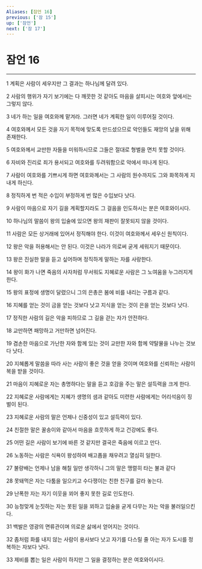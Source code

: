 ```yaml
---
Aliases: [잠언 16]
previous: ['잠 15']
up: ['잠언']
next: ['잠 17']
---
```

# 잠언 16

***


1 계획은 사람이 세우지만 그 결과는 하나님께 달려 있다. 

2 사람의 행위가 자기 보기에는 다 깨끗한 것 같아도 마음을 살피시는 여호와 앞에서는 그렇지 않다. 

3 네가 하는 일을 여호와께 맡겨라. 그러면 네가 계획한 일이 이루어질 것이다. 

4 여호와께서 모든 것을 자기 목적에 맞도록 만드셨으므로 악인들도 재앙의 날을 위해 존재한다. 

5 여호와께서 교만한 자들을 미워하시므로 그들은 절대로 형벌을 면치 못할 것이다. 

6 자비와 진리로 죄가 용서되고 여호와를 두려워함으로 악에서 떠나게 된다. 

7 사람이 여호와를 기쁘시게 하면 여호와께서는 그 사람의 원수까지도 그와 화목하게 지내게 하신다. 

8 정직하게 번 적은 수입이 부정하게 번 많은 수입보다 낫다. 

9 사람이 마음으로 자기 길을 계획할지라도 그 걸음을 인도하시는 분은 여호와이시다. 

10 하나님의 말씀이 왕의 입술에 있으면 왕의 재판이 잘못되지 않을 것이다. 

11 사람은 모든 상거래에 있어서 정직해야 한다. 이것이 여호와께서 세우신 원칙이다. 

12 왕은 악을 허용해서는 안 된다. 이것은 나라가 의로써 굳게 세워지기 때문이다. 

13 왕은 진실한 말을 듣고 싶어하며 정직하게 말하는 자를 사랑한다. 

14 왕이 화가 나면 죽음의 사자처럼 무서워도 지혜로운 사람은 그 노여움을 누그러지게 한다. 

15 왕의 표정에 생명이 달렸으니 그의 은총은 봄에 비를 내리는 구름과 같다. 

16 지혜를 얻는 것이 금을 얻는 것보다 낫고 지식을 얻는 것이 은을 얻는 것보다 낫다. 

17 정직한 사람의 길은 악을 피하므로 그 길을 걷는 자가 안전하다. 

18 교만하면 패망하고 거만하면 넘어진다. 

19 겸손한 마음으로 가난한 자와 함께 있는 것이 교만한 자와 함께 약탈물을 나누는 것보다 낫다. 

20 지혜롭게 말씀을 따라 사는 사람이 좋은 것을 얻을 것이며 여호와를 신뢰하는 사람이 복을 받을 것이다. 

21 마음이 지혜로운 자는 총명하다는 말을 듣고 호감을 주는 말은 설득력을 크게 한다. 

22 지혜로운 사람에게는 지혜가 생명의 샘과 같아도 미련한 사람에게는 어리석음이 징벌이 된다. 

23 지혜로운 사람의 말은 언제나 신중성이 있고 설득력이 있다. 

24 친절한 말은 꿀송이와 같아서 마음을 흐뭇하게 하고 건강에도 좋다. 

25 어떤 길은 사람이 보기에 바른 것 같지만 결국은 죽음에 이르고 만다. 

26 노동하는 사람은 식욕이 왕성하여 배고픔을 채우려고 열심히 일한다. 

27 불량배는 언제나 남을 해칠 일만 생각하니 그의 말은 맹렬히 타는 불과 같다 

28 못돼먹은 자는 다툼을 일으키고 수다쟁이는 친한 친구를 갈라 놓는다. 

29 난폭한 자는 자기 이웃을 꾀어 좋지 못한 길로 인도한다. 

30 능청맞게 눈짓하는 자는 못된 일을 꾀하고 입술을 굳게 다무는 자는 악을 불러일으킨다. 

31 백발은 영광의 면류관이며 의로운 삶에서 얻어지는 것이다. 

32 좀처럼 화를 내지 않는 사람이 용사보다 낫고 자기를 다스릴 줄 아는 자가 도시를 정복하는 자보다 낫다. 

33 제비를 뽑는 일은 사람이 하지만 그 일을 결정하는 분은 여호와이시다.
